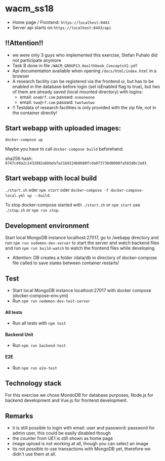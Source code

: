 # wacm_ss18
- Home page / Frontend: ``https://localhost:8443``
- Server api starts on ``https://localhost:8443/api``

## !!Attention!!
- we were only 3 guys who implemented this exercise, Stefan Puhalo did not participate anymore
- Task B done in file ``/WACM_GROUP13_Healthbook_ConceptsV2.pdf``
- Api documentation available when opening ``/docs/html/index.html`` in a browser
- A research facility can be registered via the frontend ui, but has to be enabled in the database before login (set isEnabled flag to true), but two of them are already saved (local mounted directory) with logins:
    - email: ``one@rf.com`` passwd: ``oneoneone``
    - email: ``two@rf.com`` passwd: ``twotwotwo``
- !! Testdata of research facilities is only provided with the zip file, not in the container directly!

## Start webapp with uploaded images:
`docker-compose up`

Maybe you have to call `docker-compose build` beforehand.

sha256 hash: 
`8747cdda2c1432082abbbdafa2169224b0b80fcda073736d0098fa565d0c2e01`

## Start webapp with local build
`./start.sh` oder `npm start` oder `docker-compose -f docker-compose-local.yml up --build`.

To stop docker-compose started with `./start.sh` or `npm start` use `./stop.sh` or `npm run stop`.

## Development environment
Start local MongoDB instance localhost:27017, go to /webapp directory and run `npm run nodemon-dev-server` to start the server and watch backend files and run `npm run build-watch` to watch the frontend files while developing.
- Attention: DB creates a folder /data/db in directory of docker-compose file called to save states between container restarts!

## Test
- Start local MongoDB instance localhost:27017 with docker compose (docker-compose-env.yml)
- Run `npm run nodemon-dev-test-server`

#### All tests
- Run all tests with `npm test`

#### Backend Unit
- Run `npm run backend-test`

#### E2E
- Run `npm run e2e-test`

## Technology stack
For this exercise we chose MondoDB for database purposes, Node.js for backend development and Vue.js for frontend development.

## Remarks
- it is still possible to login with email: user and password: password for admin user, this could be easily disabled though
- the counter from UE1 is still shown as home page
- image upload is not working at all, though you can select an image
- its not possible to use transactions with MongoDB yet, therefore we didn't use them at all.